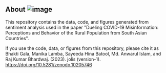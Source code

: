 ## About  ![image](https://github.com/manika-lamba/jolis/assets/67724354/36b79d4a-994d-4755-a1de-c190d927c861)

This repository contains the data, code, and figures generated from sentiment analysis used in the paper "Dueling COVID-19 Misinformation: Perceptions and Behavior of the Rural Population from South Asian Countries".

If you use the code, data, or figures from this repository, please cite it as Bhakti Gala, Manika Lamba, Sayeeda Hina Batool, Md. Anwarul Islam, and  Raj Kumar Bhardwaj. (2023). jolis (version-1). https://doi.org/10.5281/zenodo.10205746
